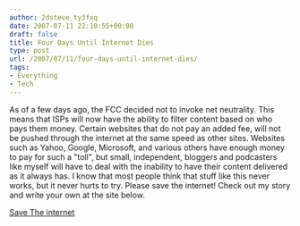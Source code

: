 ```yaml
---
author: 2dsteve_ty3fxq
date: 2007-07-11 22:10:55+00:00
draft: false
title: Four Days Until Internet Dies
type: post
url: /2007/07/11/four-days-until-internet-dies/
tags:
- Everything
- Tech
---
```


As of a few days ago, the FCC decided not to invoke net neutrality. This means that ISPs will now have the ability to filter content based on who pays them money. Certain websites that do not pay an added fee, will not be pushed through the internet at the same speed as other sites. Websites such as Yahoo, Google, Microsoft, and various others have enough money to pay for such a "toll", but small, independent, bloggers and podcasters like myself will have to deal with the inability to have their content delivered as it always has. I know that most people think that stuff like this never works, but it never hurts to try. Please save the internet! Check out my story and write your own at the site below.

[Save The internet](http://www.savetheinternet.com/yourstory/300826)
